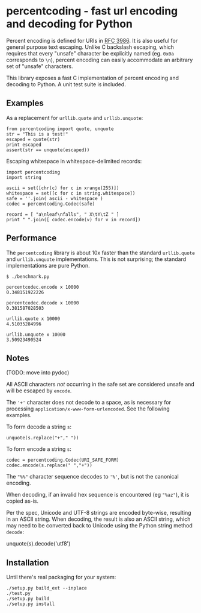 # percentcoding - fast url encoding and decoding for Python #

Percent encoding is defined for URIs in [RFC 3986](http://tools.ietf.org/html/rfc3986#section-2.1). It is also useful for general purpose text escaping. Unlike C backslash escaping, which requires that every "unsafe" character be explicitly named (eg. `0x0a` corresponds to `\n`), percent encoding can easily accommodate an arbitrary set of "unsafe" characters.

This library exposes a fast C implementation of percent encoding and decoding to Python. A unit test suite is included.

## Examples ##

As a replacement for `urllib.quote` and `urllib.unquote`:

    from percentcoding import quote, unquote
    str = "This is a test!"
    escaped = quote(str)
    print escaped
    assert(str == unquote(escaped))

Escaping whitespace in whitespace-delimited records:

    import percentcoding
    import string

    ascii = set([chr(c) for c in xrange(255)])
    whitespace = set([c for c in string.whitespace])
    safe = ''.join( ascii - whitespace )
    codec = percentcoding.Codec(safe)

    record = [ "a\nleaf\nfalls", " X\tY\tZ " ]
    print " ".join([ codec.encode(v) for v in record])

## Performance ##

The `percentcoding` library is about 10x faster than the standard `urllib.quote` and `urllib.unquote` implementations. This is not surprising; the standard implementations are pure Python.

    $ ./benchmark.py

    percentcodec.encode x 10000
    0.348151922226

    percentcodec.decode x 10000
    0.381587028503

    urllib.quote x 10000
    4.51035284996

    urllib.unquote x 10000
    3.50923490524

## Notes ##

(TODO: move into pydoc)

All ASCII characters *not* occurring in the safe set are considered unsafe and will be escaped by `encode`.

The `'+'` character does not decode to a space, as is necessary for processing `application/x-www-form-urlencoded`. See the following examples.

To form decode a string `s`:

    unquote(s.replace("+"," "))

To form encode a string `s`:

    codec = percentcoding.Codec(URI_SAFE_FORM)
    codec.encode(s.replace(" ","+"))

The `"%%"` character sequence decodes to `'%'`, but is not the canonical encoding.

When decoding, if an invalid hex sequence is encountered (eg `"%az"`), it is copied as-is.

Per the spec, Unicode and UTF-8 strings are encoded byte-wise, resulting in an ASCII string. When decoding, the result is also an ASCII string, which may need to be converted back to Unicode using the Python string method `decode`:

   unquote(s).decode('utf8')

## Installation ##

Until there's real packaging for your system:

    ./setup.py build_ext --inplace
    ./test.py
    ./setup.py build
    ./setup.py install


